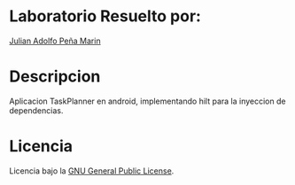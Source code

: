# Laboratorio Resuelto por:

[Julian Adolfo Peña Marin](https://github.com/JulianP-24)

# Descripcion

Aplicacion TaskPlanner en android, implementando hilt para la inyeccion de dependencias.

# Licencia

Licencia bajo la [GNU General Public License](https://github.com/JulianP-24/Task-planner-android-app-ieti/blob/master/License).
